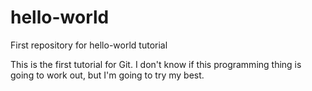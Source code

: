# hello-world
First repository for hello-world tutorial

This is the first tutorial for Git. I don't know if this programming thing is going to work out,
but I'm going to try my best.
